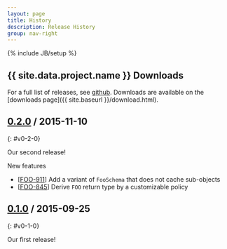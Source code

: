 ```yaml
---
layout: page
title: History
description: Release History
group: nav-right
---
```

<!--
{% comment %}
Licensed to the Apache Software Foundation (ASF) under one or more
contributor license agreements.  See the NOTICE file distributed with
this work for additional information regarding copyright ownership.
The ASF licenses this file to you under the Apache License, Version 2.0
(the "License"); you may not use this file except in compliance with
the License.  You may obtain a copy of the License at

http://www.apache.org/licenses/LICENSE-2.0

Unless required by applicable law or agreed to in writing, software
distributed under the License is distributed on an "AS IS" BASIS,
WITHOUT WARRANTIES OR CONDITIONS OF ANY KIND, either express or implied.
See the License for the specific language governing permissions and
limitations under the License.
{% endcomment %}
-->

{% include JB/setup %}

## {{ site.data.project.name }} Downloads

For a full list of releases, see
<a href="https://github.com/apache/{{ site.data.project.github_project_name }}/releases">github</a>.
Downloads are available on the
[downloads page]({{ site.baseurl }}/download.html).

## <a href="https://github.com/apache/{{ site.data.project.github_project_name }}/releases/tag/{{ site.data.project.unix_name }}-0.2.0">0.2.0</a> / 2015-11-10
{: #v0-2-0}

Our second release!

New features

* [<a href="https://issues.apache.org/jira/browse/FOO-911">FOO-911</a>]
  Add a variant of `FooSchema` that does not cache sub-objects
* [<a href="https://issues.apache.org/jira/browse/FOO-845">FOO-845</a>]
  Derive `FOO` return type by a customizable policy

## <a href="https://github.com/apache/{{ site.data.project.github_project_name }}/releases/tag/{{ site.data.project.unix_name }}-0.1.0">0.1.0</a> / 2015-09-25
{: #v0-1-0}

Our first release!
